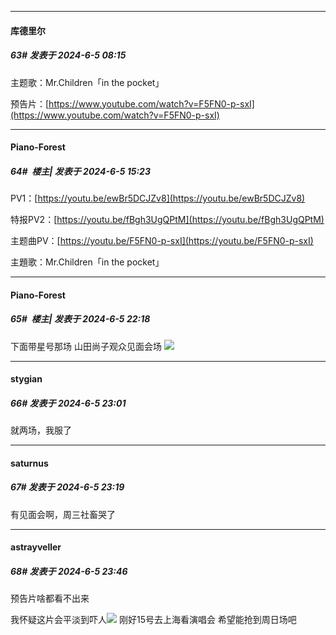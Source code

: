﻿
*****

####  库德里尔  
##### 63#       发表于 2024-6-5 08:15

主题歌：Mr.Children「in the pocket」

预告片：[https://www.youtube.com/watch?v=F5FN0-p-sxI](https://www.youtube.com/watch?v=F5FN0-p-sxI)


*****

####  Piano-Forest  
##### 64#         楼主| 发表于 2024-6-5 15:23

PV1：[https://youtu.be/ewBr5DCJZv8](https://youtu.be/ewBr5DCJZv8)

特报PV2：[https://youtu.be/fBgh3UgQPtM](https://youtu.be/fBgh3UgQPtM)

主题曲PV：[https://youtu.be/F5FN0-p-sxI](https://youtu.be/F5FN0-p-sxI)

主題歌：Mr.Children「in the pocket」


*****

####  Piano-Forest  
##### 65#         楼主| 发表于 2024-6-5 22:18

下面带星号那场 山田尚子观众见面会场
<img src="https://p.sda1.dev/17/c68e4c928c1c18dc9a2d9a8fed342876/Image_1717594197890.png" referrerpolicy="no-referrer">


*****

####  stygian  
##### 66#       发表于 2024-6-5 23:01

就两场，我服了


*****

####  saturnus  
##### 67#       发表于 2024-6-5 23:19

有见面会啊，周三社畜哭了


*****

####  astrayveller  
##### 68#       发表于 2024-6-5 23:46

预告片啥都看不出来

我怀疑这片会平淡到吓人<img src="https://static.saraba1st.com/image/smiley/face2017/001.png" referrerpolicy="no-referrer"> 刚好15号去上海看演唱会 希望能抢到周日场吧

